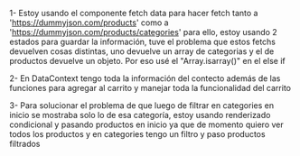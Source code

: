 1- Estoy usando el componente fetch data para hacer fetch tanto a 
'https://dummyjson.com/products' como a 'https://dummyjson.com/products/categories' para ello, estoy usando 2 estados
para guardar la información, tuve el problema que estos fetchs devuelven cosas distintas, uno devuelve un array de categorias y el de productos devuelve un objeto. Por eso usé el "Array.isarray()" en el else if


2- En DataContext tengo toda la información del contecto además de las funciones para agregar al carrito y manejar toda la funcionalidad del carrito

3- Para solucionar el problema de que luego de filtrar en categories en inicio se mostraba solo lo de esa categoría, estoy usando renderizado condicional y pasando productos en inicio ya que de momento quiero ver todos los productos y en categories tengo un filtro y paso productos filtrados 
